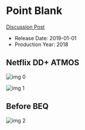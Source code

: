 # Point Blank

[Discussion Post](https://www.avsforum.com/threads/bass-eq-for-filtered-movies.2995212/post-56805602)

* Release Date: 2019-01-01
* Production Year: 2018

## Netflix DD+ ATMOS

![img 0](https://fanart.tv/fanart/tv/329089/tvthumb/ozark-59758728cf49f.jpg)

![img 1](https://i.imgur.com/IOobJS6.png)

## Before BEQ

![img 2](https://i.imgur.com/bSfBZD8.png)

